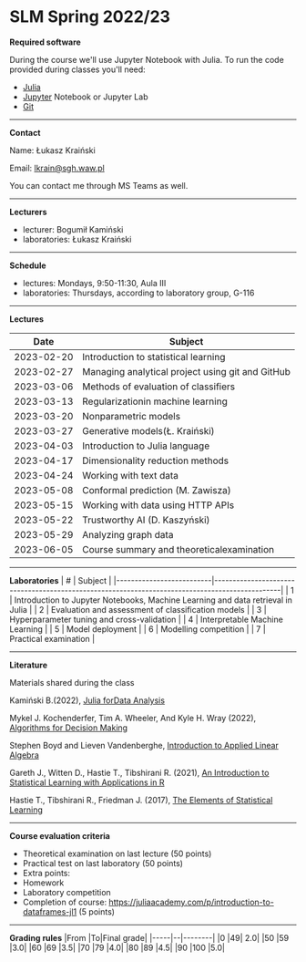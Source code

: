 # SLM Spring 2022/23

**Required software**

During the course we'll use Jupyter Notebook with Julia. 
To run the code provided during classes you'll need:
* [Julia](https://julialang.org/downloads/)
* [Jupyter](https://jupyter.org/install) Notebook or Jupyter Lab
* [Git](https://git-scm.com/)

---
**Contact**

Name: Łukasz Kraiński

Email: lkrain@sgh.waw.pl

You can contact me through MS Teams as well.

---
**Lecturers**

* lecturer: Bogumił Kamiński
* laboratories: Łukasz Kraiński

---
**Schedule**

* lectures: Mondays, 9:50-11:30, Aula III
* laboratories: Thursdays, according to laboratory group, G-116

---
**Lectures**

|     Date          |     Subject                                                                      |
|-------------------|----------------------------------------------------------------------------------|
|     2023-02-20    |     Introduction to statistical learning                                       |
|     2023-02-27   |     Managing analytical project using git and GitHub                           |
|     2023-03-06   |     Methods of evaluation of classifiers                                         |
|     2023-03-13   |     Regularizationin machine learning                                                |
|     2023-03-20    |     Nonparametric models                                                         |
|     2023-03-27   |     Generative models(Ł. Kraiński)                             |
|     2023-04-03   |     Introduction to Julia language                                                    |
|     2023-04-17    |     Dimensionality reduction methods   |
|     2023-04-24   |     Working with text data                                                         |
|     2023-05-08   |     Conformal prediction (M. Zawisza)                                        |
|     2023-05-15   |     Working with data using HTTP APIs                               |
|    2023-05-22    |     Trustworthy AI (D. Kaszyński)                                                     |
|     2023-05-29  |     Analyzing graph data                                            |
|     2023-06-05    |     Course summary and theoreticalexamination                                                |

---
**Laboratories**
|     #                    |     Subject                                                                                    |
|--------------------------|------------------------------------------------------------------------------------------------|
|     1                    |     Introduction to Jupyter Notebooks, Machine Learning and data retrieval in Julia   |
|     2                    |     Evaluation and assessment of classification models                                                    |
|     3                    |     Hyperparameter tuning and cross-validation                                                           |
|     4                    |     Interpretable Machine Learning                                        |
|     5                    |     Model deployment                                                                     |
|     6                    |     Modelling competition                                                                    |
|     7   |     Practical examination                                        |

---
**Literature**

Materials shared during the class

Kamiński  B.(2022),  [Julia  forData Analysis](https://www.manning.com/books/julia-for-data-analysis)

Mykel  J.  Kochenderfer,  Tim  A.  Wheeler,  And  Kyle  H.  Wray  (2022),  [Algorithms  for  Decision Making](https://algorithmsbook.com/)

Stephen    Boyd    and    Lieven    Vandenberghe, [Introduction    to Applied    Linear    Algebra](http://vmls-book.stanford.edu/)

Gareth  J.,  Witten  D.,  Hastie  T.,  Tibshirani  R.  (2021),  [An  Introduction  to  Statistical  Learning with Applications in R](https://web.stanford.edu/~hastie/ISLR2/ISLRv2_website.pdf)

Hastie T., Tibshirani R., Friedman J. (2017), [The Elements of Statistical Learning](http://www-stat.stanford.edu/~tibs/ElemStatLearn/)

---
**Course evaluation criteria**

* Theoretical examination on last lecture (50 points)
* Practical test on last laboratory (50 points)
* Extra points:
 * Homework
 * Laboratory competition
 * Completion of course: https://juliaacademy.com/p/introduction-to-dataframes-jl1 (5 points)


---
**Grading rules**
|From |To|Final grade|
|-----|--|--------|
|0 |49| 2.0|
|50 |59 |3.0|
|60 |69 |3.5|
|70 |79 |4.0|
|80 |89 |4.5|
|90 |100 |5.0|
